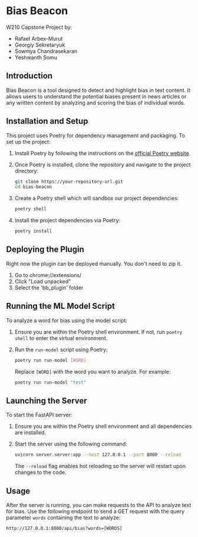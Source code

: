 # Bias Beacon

W210 Capstone Project by:

- Rafael Arbex-Murut
- Georgiy Sekretaryuk
- Sowmya Chandrasekaran
- Yeshwanth Somu

## Introduction

Bias Beacon is a tool designed to detect and highlight bias in text content. It allows users to understand the potential biases present in news articles or any written content by analyzing and scoring the bias of individual words.

## Installation and Setup

This project uses Poetry for dependency management and packaging. To set up the project:

1. Install Poetry by following the instructions on the [official Poetry website](https://python-poetry.org/docs/).

2. Once Poetry is installed, clone the repository and navigate to the project directory:

   ```bash
   git clone https://your-repository-url.git
   cd bias-beacon
   ```

3. Create a Poetry shell which will sandbox our project dependencies:

   ```bash
   poetry shell
   ```

4. Install the project dependencies via Poetry:

   ```bash
   poetry install
   ```

## Deploying the Plugin

Right now the plugin can be deployed manually. You don't need to zip it.

1. Go to chrome://extensions/
2. Click "Load unpacked"
3. Select the 'bb_plugin' folder

## Running the ML Model Script

To analyze a word for bias using the model script:

1. Ensure you are within the Poetry shell environment. If not, run `poetry shell` to enter the virtual environment.

2. Run the `run-model` script using Poetry:

   ```bash
   poetry run run-model [WORD]
   ```

   Replace `[WORD]` with the word you want to analyze. For example:

   ```bash
   poetry run run-model "test"
   ```

## Launching the Server

To start the FastAPI server:

1. Ensure you are within the Poetry shell environment and all dependencies are installed.

2. Start the server using the following command:

   ```bash
   uvicorn server.server:app --host 127.0.0.1 --port 8000 --reload

   ```

   The `--reload` flag enables hot reloading so the server will restart upon changes to the code.

## Usage

After the server is running, you can make requests to the API to analyze text for bias. Use the following endpoint to send a GET request with the query parameter `words` containing the text to analyze:

```plaintext
http://127.0.0.1:8000/api/bias?words=[WORDS]
```
